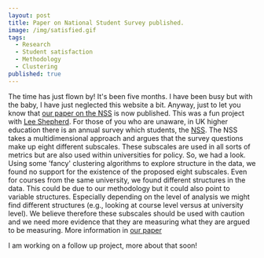 ```yaml
---
layout: post
title: Paper on National Student Survey published.
image: /img/satisfied.gif
tags:
  - Research
  - Student satisfaction
  - Methodology
  - Clustering
published: true
---
```

The time has just flown by! It's been five months. I have been busy but with the baby, I have just neglected this website a bit. Anyway, just to let you know that [our paper on the NSS](https://doi.org/10.1080/0309877X.2022.2060069) is now published. This was a fun project with [Lee Shepherd](https://www.northumbria.ac.uk/about-us/our-staff/s/lee-shepherd/). For those of you who are unaware, in UK higher education there is an annual survey which students, the [NSS](https://www.thestudentsurvey.com/). The NSS takes a multidimensional approach and argues that the survey questions make up eight different subscales. These subscales are used in all sorts of metrics but are also used within universities for policy. So, we had a look. Using some 'fancy' clustering algorithms to explore structure in the data, we found no support for the existence of the proposed eight subscales. Even for courses from the same university, we found different structures in the data. This could be due to our methodology but it could also point to variable structures. Especially depending on the level of analysis we might find different structures (e.g., looking at course level versus at university level). We believe therefore these subscales should be used with caution and we need more evidence that they are measuring what they are argued to be measuring. More information in [our paper](https://doi.org/10.1080/0309877X.2022.2060069)

I am working on a follow up project, more about that soon!